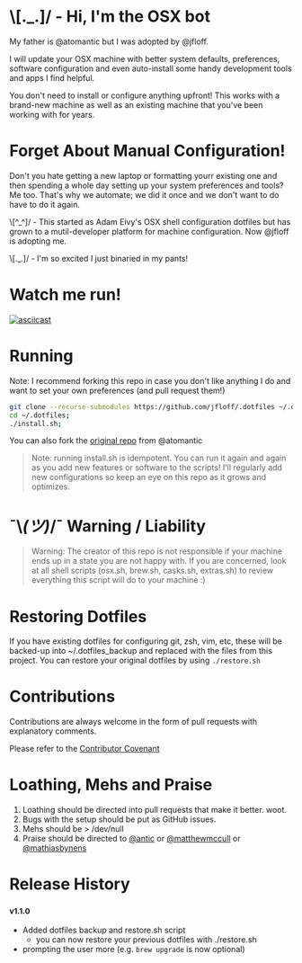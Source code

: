 # \\[._.]/ - Hi, I'm the OSX bot

My father is @atomantic but I was adopted by @jfloff.

I will update your OSX machine with better system defaults, preferences, software configuration and even auto-install some handy development tools and apps I find helpful.

You don't need to install or configure anything upfront! This works with a brand-new machine as well as an existing machine that you've been working with for years.

# Forget About Manual Configuration!

Don't you hate getting a new laptop or formatting yourr existing one and then spending a whole day setting up your system preferences and tools? Me too. That's why we automate; we did it once and we don't want to do have to do it again.

\\[^_^]/ - This started as Adam Eivy's OSX shell configuration dotfiles but has grown to a mutil-developer platform for machine configuration. Now @jfloff is adopting me.

\\[._.]/ - I'm so excited I just binaried in my pants!

# Watch me run!
[![asciicast](https://asciinema.org/a/cojgbj3kj4o0psbhy3kdm9mht.png)](https://asciinema.org/a/cojgbj3kj4o0psbhy3kdm9mht)

# Running

Note: I recommend forking this repo in case you don't like anything I do and want to set your own preferences (and pull request them!)
```bash
git clone --recurse-submodules https://github.com/jfloff/.dotfiles ~/.dotfiles
cd ~/.dotfiles;
./install.sh;
```

You can also fork the [original repo](https://github.com/atomantic/dotfiles) from @atomantic

> Note: running install.sh is idempotent. You can run it again and again as you add new features or software to the scripts! I'll regularly add new configurations so keep an eye on this repo as it grows and optimizes.

# ¯\\_(ツ)_/¯ Warning / Liability
> Warning:
The creator of this repo is not responsible if your machine ends up in a state you are not happy with. If you are concerned, look at all shell scripts (osx.sh, brew.sh, casks.sh, extras.sh) to review everything this script will do to your machine :)

# Restoring Dotfiles

If you have existing dotfiles for configuring git, zsh, vim, etc, these will be backed-up into ~/.dotfiles_backup and replaced with the files from this project. You can restore your original dotfiles by using `./restore.sh`

# Contributions
Contributions are always welcome in the form of pull requests with explanatory comments.

Please refer to the [Contributor Covenant](https://github.com/atomantic/dotfiles/blob/master/CODE_OF_CONDUCT.md)

# Loathing, Mehs and Praise
1. Loathing should be directed into pull requests that make it better. woot.
2. Bugs with the setup should be put as GitHub issues.
3. Mehs should be > /dev/null
4. Praise should be directed to [@antic](http://twitter.com/antic) or [@matthewmccull](http://twitter.com/matthewmccull) or [@mathiasbynens](https://github.com/mathiasbynens/dotfiles)


# Release History

### <sup>v1.1.0</sup>
 * Added dotfiles backup and restore.sh script
     * you can now restore your previous dotfiles with ./restore.sh
 * prompting the user more (e.g. `brew upgrade` is now optional)
